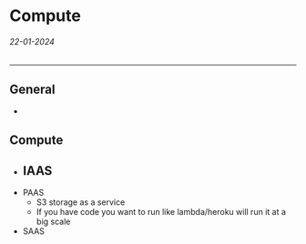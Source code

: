 # Compute
###### 22-01-2024
---
## General
- 
## Compute
- IAAS
	- 
- PAAS
	- S3 storage as a service
	- If you have code you want to run like lambda/heroku will run it at a big scale
- SAAS